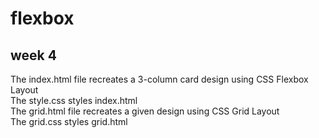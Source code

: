 # flexbox
## week 4
The index.html file recreates a 3-column card design using CSS Flexbox Layout
<br>
The style.css styles index.html
<br>
The grid.html file recreates a given design using CSS Grid Layout
<br>
The grid.css styles grid.html
